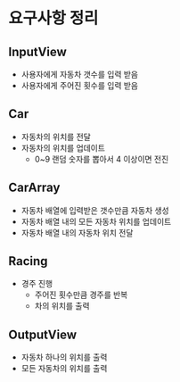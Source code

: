 # 요구사항 정리
## InputView
* 사용자에게 자동차 갯수를 입력 받음
* 사용자에게 주어진 횟수를 입력 받음

## Car
* 자동차의 위치를 전달
* 자동차의 위치를 업데이트
  * 0~9 랜덤 숫자를 뽑아서 4 이상이면 전진

## CarArray
* 자동차 배열에 입력받은 갯수만큼 자동차 생성
* 자동차 배열 내의 모든 자동차 위치를 업데이트
* 자동차 배열 내의 자동차 위치 전달

## Racing
* 경주 진행
  * 주어진 횟수만큼 경주를 반복
  * 차의 위치를 출력

## OutputView
* 자동차 하나의 위치를 출력
* 모든 자동차의 위치를 출력